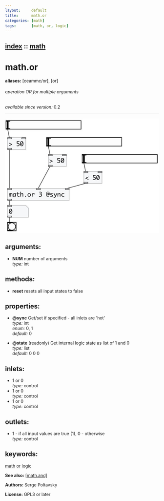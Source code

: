 ```yaml
---
layout:     default
title:      math.or
categories: [math]
tags:       [math, or, logic]
---
```

[index](index.html) :: [math](category_math.html)
---

# math.or
**aliases:** [ceammc/or], [or]


###### operation OR for multiple arguments

*available since version:* 0.2

---




[![example](../examples/img/math.or.jpg)](../examples/pd/math.or.pd)



## arguments:

* **NUM**
number of arguments<br>
_type:_ int<br>



## methods:

* **reset**
resets all input states to false<br>




## properties:

* **@sync** 
Get/set if specified - all inlets are &#39;hot&#39;<br>
_type:_ int<br>
_enum:_ 0, 1<br>
_default:_ 0<br>

* **@state** (readonly)
Get internal logic state as list of 1 and 0<br>
_type:_ list<br>
_default:_ 0 0 0<br>



## inlets:

* 1 or 0<br>
_type:_ control
* 1 or 0<br>
_type:_ control
* 1 or 0<br>
_type:_ control



## outlets:

* 1 - if all input values are true (1), 0 - otherwise<br>
_type:_ control



## keywords:

[math](keywords/math.html)
[or](keywords/or.html)
[logic](keywords/logic.html)



**See also:**
[\[math.and\]](math.and.html)




**Authors:** Serge Poltavsky




**License:** GPL3 or later





